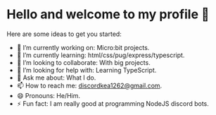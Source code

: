 # Hello and welcome to my profile 👋

Here are some ideas to get you started:

- 🔭 I’m currently working on: Micro:bit projects.
- 🌱 I’m currently learning: html/css/pug/express/typescript.
- 👯 I’m looking to collaborate: With big projects.
- 🤔 I’m looking for help with: Learning TypeScript.
- 💬 Ask me about: What I do.
- 📫 How to reach me: discordkea1262@gmail.com.
- 😄 Pronouns: He/Him.
- ⚡ Fun fact: I am really good at programming NodeJS discord bots.
